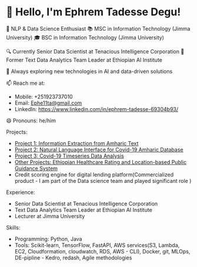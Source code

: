 
# 👋 Hello, I'm Ephrem Tadesse Degu!

🧠 NLP & Data Science Enthusiast
📚 MSC in Information Technology (Jimma University)
🎓 BSC in Information Technology (Jimma University)


🔍 Currently Senior Data Scientist at Tenacious Intelligence Corporation
🎯 Former Text Data Analytics Team Leader at Ethiopian AI Institute

🌱 Always exploring new technologies in AI and data-driven solutions

📫 Reach me at:
   - Mobile: +251923737010
   - Email: Ephe11ta@gmail.com
   - LinkedIn: https://www.linkedin.com/in/ephrem-tadesse-69304b93/

😄 Pronouns: he/him



Projects:
- [Project 1: Information Extraction from Amharic Text](https://www.semanticscholar.org/paper/Event-Extraction-from-Unstructured-Amharic-Text-Degu-Tsegaye/82aeb3832966745d20652963b018fbae445bc4fa)
- [Project 2: Natural Language Interface for Covid-19 Amharic Database](https://www.semanticscholar.org/paper/Natural-Language-Interface-for-Covid-19-Amharic-Degu-Aga/6366c45a8127fa3dba020d8498d342e6d36ca54e)
- [Project 3: Covid-19 Timeseries Data Analysis](https://github.com/ephremta/EthioTelecomCDRAnalysis)
- [Other Projects: Ethiopian Healthcare Rating and Location-based Public Guidance System](ongoing )
- Credit scoring engine for digital lending platform(Commercialized product - I am part of the Data science team and played significant role )
  

Experience:
- Senior Data Scientist at Tenacious Intelligence Corporation
- Text Data Analytics Team Leader at Ethiopian AI Institute
- Lecturer at Jimma University

Skills:
- Programming: Python, Java
- Tools: Scikit-learn, TensorFlow, FastAPI, AWS services(S3, Lambda, EC2, Cloudformation, cloudwatch, RDS, AWS - CLI), Docker, git, MLOps, DE-pipline - Kedro, redash,  Agile methodologies

